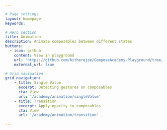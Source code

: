 ```yaml
---

# Page settings
layout: homepage
keywords:

# Hero section
title: Animation
description: Animate composables between different states
buttons:
  - icon: github
    content: View in playground
    url: 'https://github.com/hitherejoe/ComposeAcademy-Playground/tree/master/app/src/main/java/co/joebirch/composeplayground/animation'
    external_url: true

# Grid navigation
grid_navigation:
    - title: Single Value
      excerpt: Detecting gestures on composables
      cta: View
      url: '/academy/animation/singleValue'
    - title: Transition
      excerpt: Apply opacity to composables
      cta: View
      url: '/academy/animation/transition'
      
---
```

